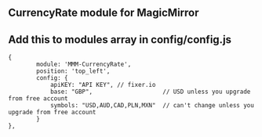 ## CurrencyRate module for MagicMirror

## Add this to modules array in config/config.js 

    {
			module: 'MMM-CurrencyRate',
			position: 'top_left',
			config: { 
				apiKEY: "API KEY", // fixer.io
				base: "GBP",                    // USD unless you upgrade from free account
				symbols: "USD,AUD,CAD,PLN,MXN"  // can't change unless you upgrade from free account
			}
	},
